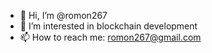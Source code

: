 - 👋 Hi, I’m @romon267
- 👀 I’m interested in blockchain development
- 📫 How to reach me: romon267@gmail.com

<!---
romon267/romon267 is a ✨ special ✨ repository because its `README.md` (this file) appears on your GitHub profile.
You can click the Preview link to take a look at your changes.
--->
